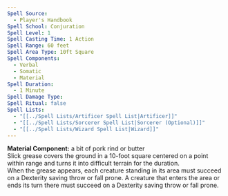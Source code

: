 ```yaml
---
Spell Source:
  - Player's Handbook
Spell School: Conjuration
Spell Level: 1
Spell Casting Time: 1 Action
Spell Range: 60 feet
Spell Area Type: 10ft Square
Spell Components:
  - Verbal
  - Somatic
  - Material
Spell Duration:
  - 1 Minute
Spell Damage Type: 
Spell Ritual: false
Spell Lists:
  - "[[../Spell Lists/Artificer Spell List|Artificer]]"
  - "[[../Spell Lists/Sorcerer Spell List|Sorcerer (Optional)]]"
  - "[[../Spell Lists/Wizard Spell List|Wizard]]"
---
```


**Material Component:** a bit of pork rind or butter  
Slick grease covers the ground in a 10-foot square centered on a point within range and turns it into difficult terrain for the duration.  
When the grease appears, each creature standing in its area must succeed on a Dexterity saving throw or fall prone. A creature that enters the area or ends its turn there must succeed on a Dexterity saving throw or fall prone.
